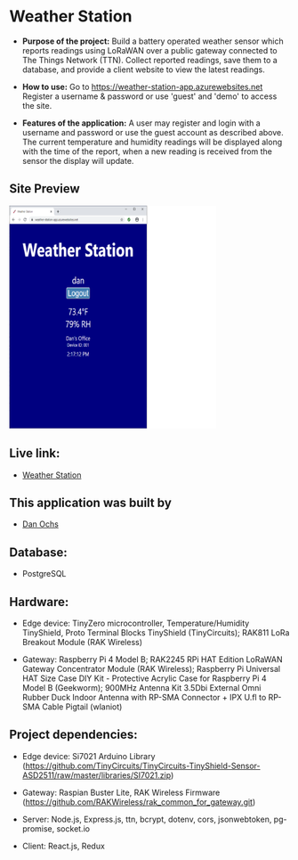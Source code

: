 # Weather Station

* **Purpose of the project:**
   Build a battery operated weather sensor which reports readings using LoRaWAN over a public gateway connected to The Things Network (TTN). Collect reported readings, save them to a database, and provide a client website to view the latest readings.   

* **How to use:**
   Go to https://weather-station-app.azurewebsites.net  Register a username & password or use 'guest' and 'demo' to access the site.

* **Features of the application:**
   A user may register and login with a username and password or use the guest account as described above.  The current temperature and humidity readings will be displayed along with the time of the report, when a new reading is received from the sensor the display will update.

## Site Preview
<img src="weather-station.png" height="400px" width="372px">

## Live link:
- [Weather Station](https://weather-station-app.azurewebsites.net)

## This application was built by
- [Dan Ochs](https://github.com/DanOchs99)

## Database:
- PostgreSQL

## Hardware:
- Edge device: TinyZero microcontroller, Temperature/Humidity TinyShield, Proto Terminal Blocks TinyShield (TinyCircuits); RAK811 LoRa Breakout Module (RAK Wireless)

- Gateway: Raspberry Pi 4 Model B; RAK2245 RPi HAT Edition LoRaWAN Gateway Concentrator Module (RAK Wireless); Raspberry Pi Universal HAT Size Case DIY Kit - Protective Acrylic Case for Raspberry Pi 4 Model B (Geekworm); 900MHz Antenna Kit 3.5Dbi External Omni Rubber Duck Indoor Antenna with RP-SMA Connector + IPX U.fl to RP-SMA Cable Pigtail (wlaniot)

## Project dependencies:
- Edge device: Si7021 Arduino Library (https://github.com/TinyCircuits/TinyCircuits-TinyShield-Sensor-ASD2511/raw/master/libraries/SI7021.zip)

- Gateway: Raspian Buster Lite, RAK Wireless Firmware (https://github.com/RAKWireless/rak_common_for_gateway.git)

- Server: Node.js, Express.js, ttn, bcrypt, dotenv, cors, jsonwebtoken, pg-promise, socket.io

- Client: React.js, Redux
